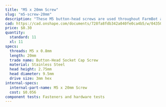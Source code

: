 ```yaml
---
title: "M5 x 20mm Screw"
slug: "m5-screw-20mm"
description: "These M5 button-head screws are used throughout FarmBot along with drop-in tee nuts and nut bars to attach plates, brackets, and plastic parts to the aluminum extrusions. The button head provides a wide bearing surface, a low-profile head, and a finished appearance. Length is measured from under the head."
cad: https://cad.onshape.com/documents/728fa8fdb342a040fe0ca4b5/w/0435033a7c78b02e71d0f721/e/2a69261d95cb8696ca29c177?configuration=List_NkP7qhj35TIq5q%3DDefault&renderMode=0&uiState=6255c5ba46b4a5023f0a8219
price: $0.30
quantity:
  standard: 11
  xl: 11
specs:
  threads: M5 x 0.8mm
  length: 20mm
  trade name: Button-Head Socket Cap Screw
  material: Stainless Steel
  head height: 2.75mm
  head diameter: 9.5mm
  drive size: 3mm hex
internal-specs:
  internal-part-name: M5 x 20mm Screw
  cost: $0.056
component tests: Fasteners and hardware tests
---
```

